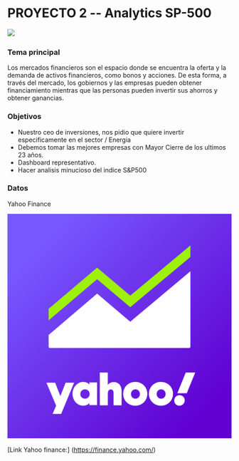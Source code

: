 # PROYECTO 2 -- Analytics SP-500

![](https://raw.githubusercontent.com/mrcruzer/sp500-analytics/master/src/mercado_bursatil.png)

### Tema principal

Los mercados financieros son el espacio donde se encuentra la oferta y la demanda de activos financieros, como bonos y acciones. De esta forma, a través del mercado, los gobiernos y las empresas pueden obtener financiamiento mientras que las personas pueden invertir sus ahorros y obtener ganancias.

### Objetivos

- Nuestro ceo de inversiones, nos pidio que quiere invertir especificamente en el sector / Energia
- Debemos tomar las mejores empresas con Mayor Cierre de los ultimos 23 años.
- Dashboard representativo.
- Hacer analisis minucioso del indice S&P500

### Datos

Yahoo Finance

![](https://raw.githubusercontent.com/mrcruzer/sp500-analytics/master/src/yahoo.png)

[Link Yahoo finance:] (https://finance.yahoo.com/)

